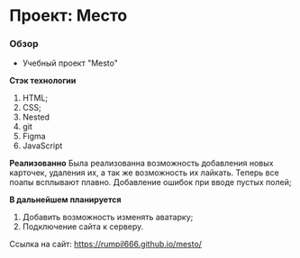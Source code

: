 # Проект: Место

### Обзор

* Учебный проект "Mesto"

**Стэк технологии**
1. HTML;
2. CSS;
3. Nested
4. git
5. Figma
6. JavaScript

**Реализованно**
Была реализованна возможность добавления новых карточек, удаления их, а так же возможность их лайкать.
Теперь все поапы всплывают плавно.
Добавление ошибок при вводе пустых полей;

**В дальнейшем планируется**

1. Добавить возможность изменять аватарку;
2. Подключение сайта к серверу.

Ссылка на сайт:
https://rumpil666.github.io/mesto/
